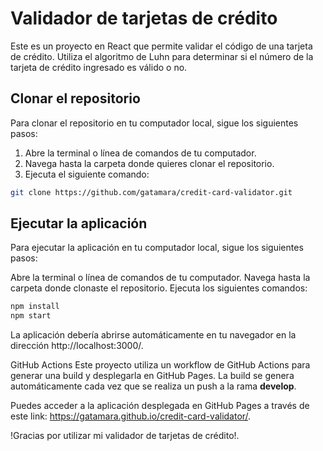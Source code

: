 # Validador de tarjetas de crédito

Este es un proyecto en React que permite validar el código de una tarjeta de crédito. Utiliza el algoritmo de Luhn para determinar si el número de la tarjeta de crédito ingresado es válido o no.

## Clonar el repositorio

Para clonar el repositorio en tu computador local, sigue los siguientes pasos:

1. Abre la terminal o línea de comandos de tu computador.
2. Navega hasta la carpeta donde quieres clonar el repositorio.
3. Ejecuta el siguiente comando:

```sh
git clone https://github.com/gatamara/credit-card-validator.git
```

## Ejecutar la aplicación

Para ejecutar la aplicación en tu computador local, sigue los siguientes pasos:

Abre la terminal o línea de comandos de tu computador.
Navega hasta la carpeta donde clonaste el repositorio.
Ejecuta los siguientes comandos:

```sh
npm install
npm start
```

La aplicación debería abrirse automáticamente en tu navegador en la dirección http://localhost:3000/.

GitHub Actions
Este proyecto utiliza un workflow de GitHub Actions para generar una build y desplegarla en GitHub Pages. La build se genera automáticamente cada vez que se realiza un push a la rama **develop**.

Puedes acceder a la aplicación desplegada en GitHub Pages a través de este link: https://gatamara.github.io/credit-card-validator/.

!Gracias por utilizar mi validador de tarjetas de crédito!.
